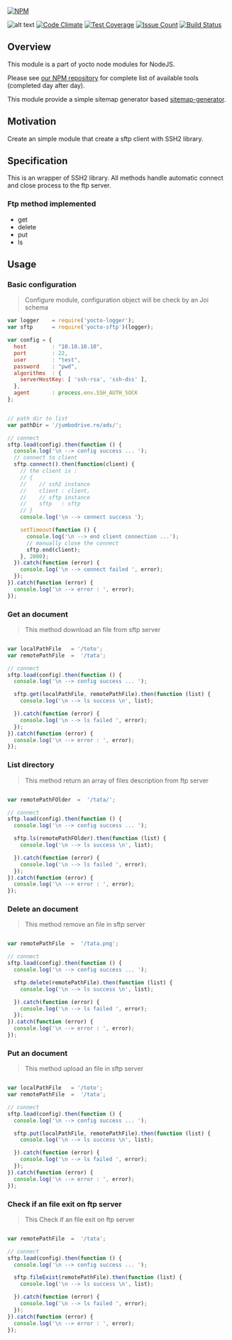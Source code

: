 [![NPM](https://nodei.co/npm/yocto-sftp.png?downloads=true&downloadRank=true&stars=true)](https://nodei.co/npm/yocto-sftp/)

![alt text](https://david-dm.org/yoctore/yocto-sftp.svg "Dependencies Status")
[![Code Climate](https://codeclimate.com/github/yoctore/yocto-sftp/badges/gpa.svg)](https://codeclimate.com/github/yoctore/yocto-sftp)
[![Test Coverage](https://codeclimate.com/github/yoctore/yocto-sftp/badges/coverage.svg)](https://codeclimate.com/github/yoctore/yocto-sftp/coverage)
[![Issue Count](https://codeclimate.com/github/yoctore/yocto-sftp/badges/issue_count.svg)](https://codeclimate.com/github/yoctore/yocto-sftp)
[![Build Status](https://travis-ci.org/yoctore/yocto-sftp.svg?branch=master)](https://travis-ci.org/yoctore/yocto-sftp)

## Overview

This module is a part of yocto node modules for NodeJS.

Please see [our NPM repository](https://www.npmjs.com/~yocto) for complete list of available tools (completed day after day).

This module provide a simple sitemap generator based [sitemap-generator](https://www.npmjs.com/package/sitemap-generator).

## Motivation

Create an simple module that create a sftp client with SSH2 library.

## Specification

This is an wrapper of SSH2 library.
All methods handle automatic connect and close process to the ftp server.

### Ftp method implemented
  - get
  - delete
  - put
  - ls


## Usage

### Basic configuration

> Configure module, configuration object will be check by an Joi schema

```javascript
var logger    = require('yocto-logger');
var sftp      = require('yocto-sftp')(logger);

var config = {
  host        : "10.10.10.10",
  port        : 22,
  user        : "test",
  password    : "pwd",
  algorithms  : {
    serverHostKey: [ 'ssh-rsa', 'ssh-dss' ],
  },
  agent       : process.env.SSH_AUTH_SOCK
};


// path dir to list
var pathDir = '/jumbodrive.re/ads/';

// connect
sftp.load(config).then(function () {
  console.log('\n --> config success ... ');
  // connect to client
  sftp.connect().then(function(client) {
    // the client is :
    // {  
    //    // ssh2 instance
    //    client : client,
    //    // sftp instance
    //    sftp   : sftp
    // }
    console.log('\n --> connect success ');

    setTimeout(function () {
      console.log('\n --> end client connection ...');
      // manually close the connect
      sftp.end(client);
    }, 2000);
  }).catch(function (error) {
    console.log('\n --> connect failed ', error);
  });
}).catch(function (error) {
  console.log('\n --> error : ', error);
});

```

### Get an document

> This method download an file from sftp server

```javascript

var localPathFile   = '/toto';
var remotePathFile  =  '/tata';

// connect
sftp.load(config).then(function () {
  console.log('\n --> config success ... ');

  sftp.get(localPathFile, remotePathFile).then(function (list) {
    console.log('\n --> ls success \n', list);

  }).catch(function (error) {
    console.log('\n --> ls failed ', error);
  });
}).catch(function (error) {
  console.log('\n --> error : ', error);
});

```

### List directory

> This method return an array of files description from ftp server

```javascript

var remotePathFOlder  =  '/tata/';

// connect
sftp.load(config).then(function () {
  console.log('\n --> config success ... ');

  sftp.ls(remotePathFOlder).then(function (list) {
    console.log('\n --> ls success \n', list);

  }).catch(function (error) {
    console.log('\n --> ls failed ', error);
  });
}).catch(function (error) {
  console.log('\n --> error : ', error);
});

```

### Delete an document

> This method remove an file in sftp server

```javascript

var remotePathFile  =  '/tata.png';

// connect
sftp.load(config).then(function () {
  console.log('\n --> config success ... ');

  sftp.delete(remotePathFile).then(function (list) {
    console.log('\n --> ls success \n', list);

  }).catch(function (error) {
    console.log('\n --> ls failed ', error);
  });
}).catch(function (error) {
  console.log('\n --> error : ', error);
});

```

### Put an document

> This method upload an file in sftp server

```javascript

var localPathFile   = '/toto';
var remotePathFile  =  '/tata';

// connect
sftp.load(config).then(function () {
  console.log('\n --> config success ... ');

  sftp.put(localPathFile, remotePathFile).then(function (list) {
    console.log('\n --> ls success \n', list);

  }).catch(function (error) {
    console.log('\n --> ls failed ', error);
  });
}).catch(function (error) {
  console.log('\n --> error : ', error);
});

```

### Check if an file exit on ftp server

> This Check if an file exit on ftp server

```javascript

var remotePathFile  =  '/tata';

// connect
sftp.load(config).then(function () {
  console.log('\n --> config success ... ');

  sftp.fileExist(remotePathFile).then(function (list) {
    console.log('\n --> ls success \n', list);

  }).catch(function (error) {
    console.log('\n --> ls failed ', error);
  });
}).catch(function (error) {
  console.log('\n --> error : ', error);
});

```
